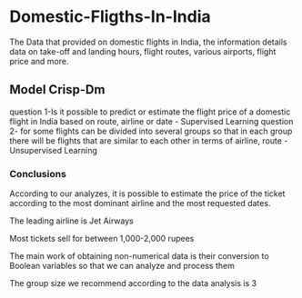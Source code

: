 # Domestic-Fligths-In-India
The Data that provided on domestic flights in India, the information details data on take-off and landing hours, flight routes, various airports, flight price and more.

## Model Crisp-Dm
question 1-Is it possible to predict or estimate the flight price of a domestic flight in India based on route, airline or date - Supervised Learning 
question 2- for some flights can be divided into several groups so that in each group there will be flights that are similar to each other in terms of airline, route - Unsupervised Learning

### Conclusions
According to our analyzes, it is possible to estimate the price of the ticket according to the most dominant airline and the most requested dates.

The leading airline is Jet Airways

Most tickets sell for between 1,000-2,000 rupees

The main work of obtaining non-numerical data is their conversion to Boolean variables so that we can analyze and process them

The group size we recommend according to the data analysis is 3
